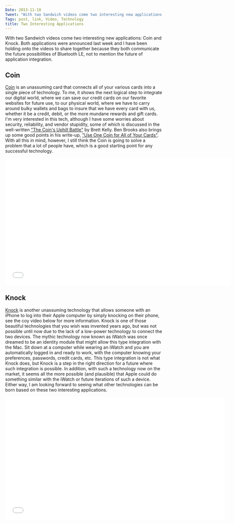 ```yaml
---
Date: 2013-11-18
Tweet: "With two Sandwich videos come two interesting new applications: Coin and Knock."
Tags: post, link, Video, Technology
title: Two Interesting Applications
---
```


With two Sandwich videos come two interesting new applications: Coin and Knock. Both applications were announced last week and I have been holding onto the videos to share together because they both communicate the future possibilities of Bluetooth LE, not to mention the future of application integration.

## Coin

<a href="https://onlycoin.com" title="Coin">Coin</a> is an unassuming card that connects all of your various cards into a single piece of technology. To me, it shows the next logical step to integrate our digital world, where we can save our credit cards on our favorite websites for future use, to our physical world, where we have to carry around bulky wallets and bags to insure that we have every card with us, whether it be a credit, debit, or the more mundane rewards and gift cards. I'm very interested in this tech, although I have some worries about security, reliability, and vendor stupidity, some of which is discussed in the well-written <a href="http://nerdgap.com/coin-uphill-battle/" title="The Coin's Uphill Battle - Bridging the Nerd Gap">"The Coin's Uphill Battle"</a> by Brett Kelly. Ben Brooks also brings up some good points in his write-up, <a href="http://brooksreview.net/2013/11/coin/" title="Use One Coin for All of Your Cards - The Brooks Review">"Use One Coin for All of Your Cards"</a>. With all this in mind, however, I still think the Coin is going to solve a problem that a lot of people have, which is a good starting point for any successful technology.

<iframe id="video" width="720" height="405" src="//www.youtube.com/embed/w9Sx34swEG0" frameborder="0" allowfullscreen></iframe>

<br/>

## Knock

<a href="http://www.knocktounlock.com" title="Knock">Knock</a> is another unassuming technology that allows someone with an iPhone to log into their Apple computer by simply knocking on their phone, see the coy video below for more information. Knock is one of those beautiful technologies that you wish was invented years ago, but was not possible until now due to the lack of a low-power technology to connect the two devices. The mythic technology now known as iWatch was once dreamed to be an identity module that might allow this type integration with the Mac. Sit down at a computer while wearing an iWatch and you are automatically logged in and ready to work, with the computer knowing your preferences, passwords, credit cards, etc. This type integration is not what Knock does, but Knock is a step in the right direction for a future where such integration is possible. In addition, with such a technology now on the market, it seems all the more possible (and plausible) that Apple could do something similar with the iWatch or future iterations of such a device. Either way, I am looking forward to seeing what other technologies can be born based on these two interesting applications.

<iframe id="video" width="702" height="393" src="//www.youtube.com/embed/CyX8FfSKg04" frameborder="0" allowfullscreen></iframe>